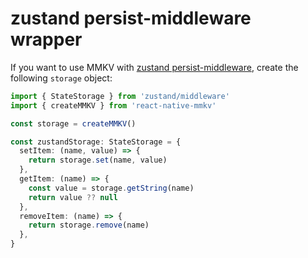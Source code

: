 # zustand persist-middleware wrapper

If you want to use MMKV with [zustand persist-middleware](https://github.com/pmndrs/zustand#persist-middleware), create the following `storage` object:

```ts
import { StateStorage } from 'zustand/middleware'
import { createMMKV } from 'react-native-mmkv'

const storage = createMMKV()

const zustandStorage: StateStorage = {
  setItem: (name, value) => {
    return storage.set(name, value)
  },
  getItem: (name) => {
    const value = storage.getString(name)
    return value ?? null
  },
  removeItem: (name) => {
    return storage.remove(name)
  },
}
```

